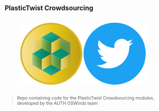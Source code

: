 ## PlasticTwist Crowdsourcing

<p align="center">
  <br>
    <img width="200" src="./ptwist_logo.png">
    <img width="200" src="./twitter_logo.png">
  <br>
  <br>
</p>

> Repo containing code for the PlasticTwist Crowdsourcing modules, developed by the AUTH OSWinds team


